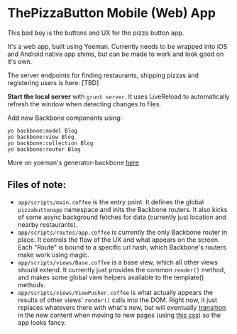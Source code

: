 ThePizzaButton Mobile (Web) App
===============================

This bad boy is the buttons and UX for the pizza button app. 

It's a web app, built using Yoeman. Currently needs to be wrapped into iOS and Android native app shims, but can be made to work and look good on it's own. 

The server endpoints for finding restaurants, shipping pizzas and registering users is here: [TBD]

**Start the local server** with `grunt server`. It uses LiveReload to automatically refresh the window when detecting changes to files. 

Add new Backbone components using: 

    yo backbone:model Blog
    yo backbone:view Blog
    yo backbone:collection Blog
    yo backbone:router Blog

More on yoeman's generator-backbone [here](https://github.com/yeoman/generator-backbone)

## Files of note: 

 - `app/scripts/main.coffee` is the entry point. It defines the global `pizzabuttonapp` namespace and inits the Backbone routers. It also kicks of some async background fetches for data (currently just location and nearby restaurants).
 - `app/scripts/routes/app.coffee` is currently the only Backbone router in place. It controls the flow of the UX and what appears on the screen. Each "Route" is bound to a specific url hash, which Backbone's routers make work using magic. 
 - `app/scripts/views/Base.coffee` is a base view, which all other views should extend. It currently just provides the common `render()` method, and makes some global view helpers available to the template() methods. 
 - `app/scripts/views/ViewPusher.coffee` is what actually appears the results of other views' `render()` calls into the DOM. Right now, it just replaces whatevers there with what's new, but will eventually [transition](https://github.com/ccoenraets/PageSlider/blob/master/pageslider.js) in the new content when moving to new pages (using [this css](http://coenraets.org/blog/2013/03/hardware-accelerated-page-transitions-for-mobile-web-apps-phonegap-apps/)) so the app looks fancy. 